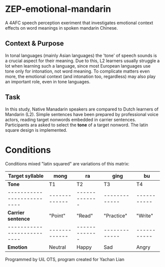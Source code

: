 # ZEP-emotional-mandarin
A 4AFC speech perception exeriment that investigates emotional context effects 
on word meanings in spoken mandarin Chinese.

## Context & Purpose
In tonal languages (mainly Asian languages) the 'tone' of speech sounds is a 
crucial aspect for their meaning. Due to this, L2 learners usually struggle a 
lot when learning such a language, since most European languages use tone only 
for intonation, not word meaning. To complicate matters even more, the 
emotional context (and intonation too, regardless) may also play an important 
role, even in tone languages. 

## Task 
In this study, Native Manadarin speakers are compared to Dutch learners of 
Mandarin (L2). Simple sentences have been prepared by professional voice 
actors, reading target nonwords embedded in carrier sentences. Participants
ara asked to select the **tone** of a target nonword. The latin square design 
is implemented.

# Conditions
Conditions mixed "latin squared" are variations of this matrix:

**Target** syllable       |   mong      |    ra       |   ging      |   bu  
--------------------------|-------------|-------------|-------------|-----------
**Tone**                  |  T1         |  T2         |   T3        |   T4 
--------------------------|-------------|-------------|-------------|-----------
**Carrier sentence**      | "Point"     | "Read"      | "Practice"  | "Write"
--------------------------|-------------|-------------|-------------|-----------
**Emotion**               | Neutral     | Happy       | Sad         | Angry


Programmed by UiL OTS, program created for Yachan Lian

